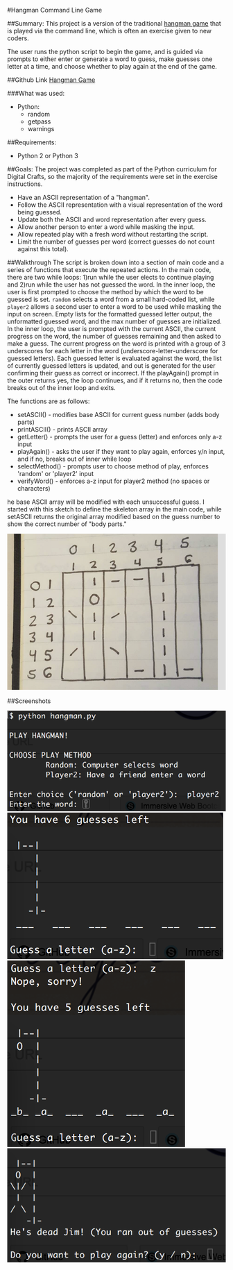 #Hangman Command Line Game

##Summary:
This project is a version of the traditional [hangman game](https://en.wikipedia.org/wiki/Hangman_(game)) that is played via the command line, which is often an exercise given to new coders.

The user runs the python script to begin the game, and is guided via prompts to either enter or generate a word to guess, make guesses one letter at a time, and choose whether to play again at the end of the game.

##Github Link
[Hangman Game](https://github.com/jesslynlandgren/hangman)

###What was used:
* Python:
  - random
  - getpass
  - warnings

##Requirements:
* Python 2 or Python 3

##Goals:
The project was completed as part of the Python curriculum for Digital Crafts, so the majority of the requirements were set in the exercise instructions.
* Have an ASCII representation of a "hangman".
* Follow the ASCII representation with a visual representation of the word being guessed.
* Update both the ASCII and word representation after every guess.
* Allow another person to enter a word while masking the input.
* Allow repeated play with a fresh word without restarting the script.
* Limit the number of guesses per word (correct guesses do not count against this total).

##Walkthrough
The script is broken down into a section of main code and a series of functions that execute the repeated actions.  In the main code, there are two while loops: 1)run while the user elects to continue playing and 2)run while the user has not guessed the word. In the inner loop, the user is first prompted to choose the method by which the word to be guessed is set.  `random` selects a word from a small hard-coded list, while `player2` allows a second user to enter a word to be used while masking the input on screen.  Empty lists for the formatted guessed letter output, the unformatted guessed word, and the max number of guesses are initialized.  In the inner loop,  the user is prompted with the current ASCII, the current progress on the word, the number of guesses remaining and then asked to make a guess.  The current progress on the word is printed with a group of 3 underscores for each letter in the word (underscore-letter-underscore for guessed letters).  Each guessed letter is evaluated against the word, the list of currently guessed letters is updated, and out is generated for the user confirming their guess as correct or incorrect.  If the playAgain() prompt in the outer returns yes, the loop continues, and if it returns no, then the code breaks out of the inner loop and exits.

The functions are as follows:
* setASCII() - modifies base ASCII for current guess number (adds body parts)
* printASCII() - prints ASCII array
* getLetter() - prompts the user for a guess (letter) and enforces only a-z input
* playAgain() - asks the user if they want to play again, enforces y/n input, and if no, breaks out of inner while loop
* selectMethod() - prompts user to choose method of play, enforces 'random' or 'player2' input
* verifyWord() - enforces a-z input for player2 method (no spaces or characters)

he base ASCII array will be modified with each unsuccessful guess.  I started with this sketch to define the skeleton array in the main code, while setASCII returns the original array modified based on the guess number to show the correct number of "body parts."  

![ASCII Sketch](hangman_ascii.jpg)

##Screenshots

![Hangman1](hangman1.tiff)
![Hangman2](hangman2.tiff)
![Hangman3](hangman3.tiff)
![Hangman4](hangman4.tiff)
